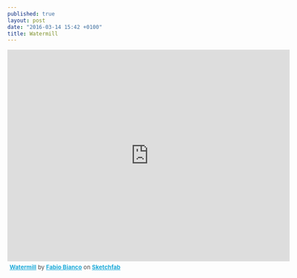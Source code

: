 ```yaml
---
published: true
layout: post
date: "2016-03-14 15:42 +0100"
title: Watermill
---
```


<iframe width="640" height="480" src="https://sketchfab.com/models/370498f175a84c1a8d968638f408494e/embed" frameborder="0" allowfullscreen mozallowfullscreen="true" webkitallowfullscreen="true" onmousewheel=""></iframe><p style="font-size: 13px; font-weight: normal; margin: 5px; color: #4A4A4A;">
    <a href="https://sketchfab.com/models/370498f175a84c1a8d968638f408494e?utm_medium=embed&utm_source=website&utm_campain=share-popup" target="_blank" style="font-weight: bold; color: #1CAAD9;">Watermill</a>
    by <a href="https://sketchfab.com/felicidade?utm_medium=embed&utm_source=website&utm_campain=share-popup" target="_blank" style="font-weight: bold; color: #1CAAD9;">Fabio Bianco</a>
    on <a href="https://sketchfab.com?utm_medium=embed&utm_source=website&utm_campain=share-popup" target="_blank" style="font-weight: bold; color: #1CAAD9;">Sketchfab</a>
</p>

